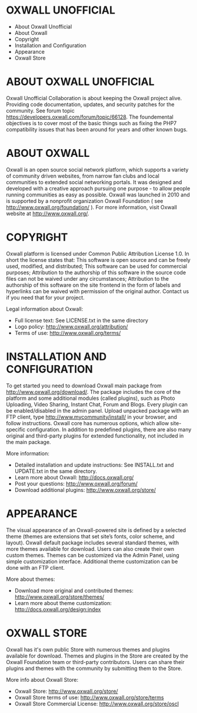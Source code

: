 OXWALL UNOFFICIAL
=================

 * About Oxwall Unofficial
 * About Oxwall
 * Copyright
 * Installation and Configuration
 * Appearance
 * Oxwall Store

ABOUT OXWALL UNOFFICIAL
=======================

Oxwall Unofficial Collaboration is about keeping the Oxwall project alive. Providing code documentation, updates, and security patches for the community. See forum topic https://developers.oxwall.com/forum/topic/66128. The foundemental objectives is to cover most of the basic things such as fixing the PHP7 compatibility issues that has been around for years and other known bugs.

ABOUT OXWALL
============

Oxwall is an open source social network platform, which supports a variety of community driven websites, from narrow fan clubs and local communities to extended social networking portals. It was designed and developed with a creative approach pursuing one purpose - to allow people running communities as easy as possible.
Oxwall was launched in 2010 and is supported by a nonprofit organization Oxwall Foundation ( see http://www.oxwall.org/foundation/ ). For more information, visit Oxwall website at http://www.oxwall.org/.

COPYRIGHT
=========

Oxwall platform is licensed under Common Public Attribution License 1.0.
In short the license states that:
This software is open source and can be freely used, modified, and distributed;
This software can be used for commercial purposes;
Attribution to the authorship of this software in the source code files can not be waived under any circumstances;
Attribution to the authorship of this software on the site frontend in the form of labels and hyperlinks can be waived with permission of the original author. Contact us if you need that for your project.

Legal information about Oxwall:
 * Full license text:
        See LICENSE.txt in the same directory
 * Logo policy:
        http://www.oxwall.org/attribution/
 * Terms of use:
        http://www.oxwall.org/terms/

INSTALLATION AND CONFIGURATION
==============================

To get started you need to download Oxwall main package from http://www.oxwall.org/download/. The package includes the core of the platform and some additional modules (called plugins), such as Photo Uploading, Video Sharing, Instant Chat, Forum and Blogs. Every plugin can be enabled/disabled in the admin panel.
Upload unpacked package with an FTP client, type http://www.mycommunity/install/ in your browser, and follow instructions.
Oxwall core has numerous options, which allow site-specific configuration. In addition to predefined plugins, there are also many original and third-party plugins for extended functionality, not included in the main package.

More information:
 * Detailed installation and update instructions:
        See INSTALL.txt and UPDATE.txt in the same directory.
 * Learn more about Oxwall:
        http://docs.oxwall.org/
 * Post your questions:
        http://www.oxwall.org/forum/
 * Download additional plugins:
        http://www.oxwall.org/store/

APPEARANCE
==========

The visual appearance of an Oxwall-powered site is defined by a selected theme (themes are extensions that set site’s fonts, color scheme, and layout). Oxwall default package includes several standard themes, with more themes available for download. Users can also create their own custom themes. Themes can be customized via the Admin Panel, using simple customization interface. Additional theme customization can be done with an FTP client.

More about themes:
 * Download more original and contributed themes:
        http://www.oxwall.org/store/themes/
 * Learn more about theme customization:
        http://docs.oxwall.org/design:index

OXWALL STORE
============

Oxwall has it's own public Store with numerous themes and plugins available for download. Themes and plugins in the Store are created by the Oxwall Foundation team or third-party contributors. Users can share their plugins and themes with the community by submitting them to the Store.

More info about Oxwall Store:
 * Oxwall Store:
	http://www.oxwall.org/store/
 * Oxwall Store terms of use:
        http://www.oxwall.org/store/terms
 * Oxwall Store Commercial License:
        http://www.oxwall.org/store/oscl
